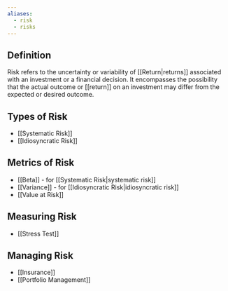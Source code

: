 ```yaml
---
aliases:
  - risk
  - risks
---
```

## Definition

Risk refers to the uncertainty or variability of [[Return|returns]] associated with an investment or a financial decision. It encompasses the possibility that the actual outcome or [[return]] on an investment may differ from the expected or desired outcome.

## Types of Risk

- [[Systematic Risk]]
- [[Idiosyncratic Risk]]

## Metrics of Risk

- [[Beta]] - for [[Systematic Risk|systematic risk]]
- [[Variance]] - for [[Idiosyncratic Risk|idiosyncratic risk]]
- [[Value at Risk]]

## Measuring Risk

- [[Stress Test]]

## Managing Risk

- [[Insurance]]
- [[Portfolio Management]]